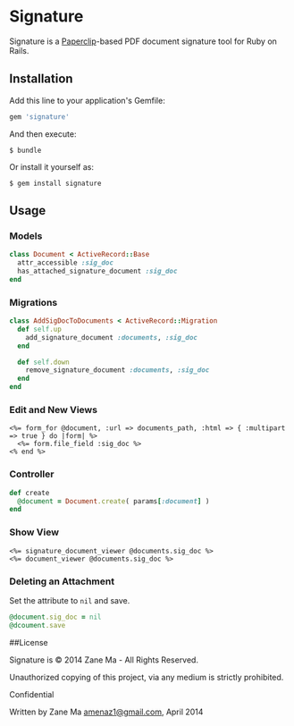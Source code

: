 # Signature

Signature is a [Paperclip](https://github.com/thoughtbot/paperclip "Paperclip")-based PDF document signature tool for Ruby on Rails.

## Installation

Add this line to your application's Gemfile:

```ruby
gem 'signature'
```

And then execute:

    $ bundle

Or install it yourself as:

    $ gem install signature

## Usage

### Models

```ruby
class Document < ActiveRecord::Base
  attr_accessible :sig_doc
  has_attached_signature_document :sig_doc
end
```

### Migrations

```ruby
class AddSigDocToDocuments < ActiveRecord::Migration
  def self.up
    add_signature_document :documents, :sig_doc
  end

  def self.down
    remove_signature_document :documents, :sig_doc
  end
end
```

### Edit and New Views

```erb
<%= form_for @document, :url => documents_path, :html => { :multipart => true } do |form| %>
  <%= form.file_field :sig_doc %>
<% end %>
```

### Controller

```ruby
def create
  @document = Document.create( params[:document] )
end
```

### Show View

```erb
<%= signature_document_viewer @documents.sig_doc %>
<%= document_viewer @documents.sig_doc %>
```

### Deleting an Attachment

Set the attribute to `nil` and save.

```ruby
@document.sig_doc = nil
@dcoument.save
```

##License

Signature is &copy; 2014 Zane Ma - All Rights Reserved.

Unauthorized copying of this project, via any medium is strictly prohibited.

Confidential

Written by Zane Ma <amenaz1@gmail.com>, April 2014